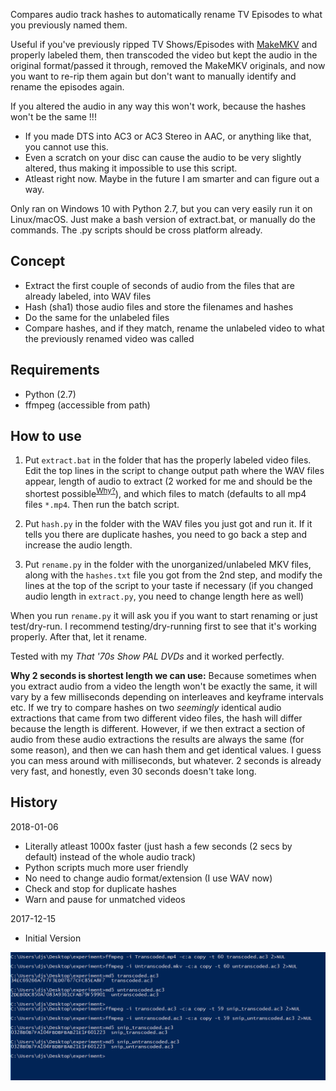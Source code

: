 Compares audio track hashes to automatically rename TV Episodes to what you previously named them.

Useful if you've previously ripped TV Shows/Episodes with [MakeMKV][makemkv] and properly labeled them, then transcoded the video but kept the audio in the original format/passed it through, removed the MakeMKV originals, and now you want to re-rip them again but don't want to manually identify and rename the episodes again.

If you altered the audio in any way this won't work, because the hashes won't be the same !!!

- If you made DTS into AC3 or AC3 Stereo in AAC, or anything like that, you cannot use this.
- Even a scratch on your disc can cause the audio to be very slightly altered, thus making it impossible to use this script.
- Atleast right now. Maybe in the future I am smarter and can figure out a way.

Only ran on Windows 10 with Python 2.7, but you can very easily run it on Linux/macOS. Just make a bash version of extract.bat, or manually do the commands. The .py scripts should be cross platform already.

## Concept

- Extract the first couple of seconds of audio from the files that are already labeled, into WAV files
- Hash (sha1) those audio files and store the filenames and hashes
- Do the same for the unlabeled files
- Compare hashes, and if they match, rename the unlabeled video to what the previously renamed video was called

## Requirements

- Python (2.7)
- ffmpeg (accessible from path)

## How to use

1. Put `extract.bat` in the folder that has the properly labeled video files. Edit the top lines in the script to change output path where the WAV files appear, length of audio to extract (2 worked for me and should be the shortest possible<sup><a href="#2secs">Why?</a></sup>), and which files to match (defaults to all mp4 files `*.mp4`.
Then run the batch script.

2. Put `hash.py` in the folder with the WAV files you just got and run it. If it tells you there are duplicate hashes, you need to go back a step and increase the audio length.

3. Put `rename.py` in the folder with the unorganized/unlabeled MKV files, along with the `hashes.txt` file you got from the 2nd step, and modify the lines at the top of the script to your taste if necessary (if you changed audio length in `extract.py`, you need to change length here as well)

When you run `rename.py` it will ask you if you want to start renaming or just test/dry-run. I recommend testing/dry-running first to see that it's working properly. After that, let it rename.

Tested with my _That '70s Show PAL DVDs_ and it worked perfectly.

<a name="2secs"></a>__Why 2 seconds is shortest length we can use:__ Because sometimes when you extract audio from a video the length won't be exactly the same, it will vary by a few milliseconds depending on interleaves and keyframe intervals etc. If we try to compare hashes on two _seemingly_ identical audio extractions that came from two different video files, the hash will differ because the length is different. However, if we then extract a section of audio from these audio extractions the results are always the same (for some reason), and then we can hash them and get identical values. I guess you can mess around with milliseconds, but whatever. 2 seconds is already very fast, and honestly, even 30 seconds doesn't take long.

## History

2018-01-06
- Literally atleast 1000x faster (just hash a few seconds (2 secs by default) instead of the whole audio track)
- Python scripts much more user friendly
- No need to change audio format/extension (I use WAV now)
- Check and stop for duplicate hashes
- Warn and pause for unmatched videos

2017-12-15	
- Initial Version

[makemkv]: https://www.makemkv.com/

![Shows that the hashes are identical after extracting audio from the audio extractions from the videos](https://raw.githubusercontent.com/lambdan/video_bla/master/autolabel%20based%20on%20audio%20hash/images/hashes.PNG)